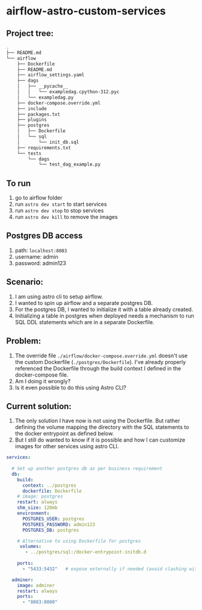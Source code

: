 # airflow-astro-custom-services

## Project tree:
```sh
.
├── README.md
└── airflow
    ├── Dockerfile
    ├── README.md
    ├── airflow_settings.yaml
    ├── dags
    │   ├── __pycache__
    │   │   └── exampledag.cpython-312.pyc
    │   └── exampledag.py
    ├── docker-compose.override.yml
    ├── include
    ├── packages.txt
    ├── plugins
    ├── postgres
    │   ├── Dockerfile
    │   └── sql
    │       └── init_db.sql
    ├── requirements.txt
    └── tests
        └── dags
            └── test_dag_example.py
```

## To run
1. go to airflow folder
2. run `astro dev start` to start services
3. run `astro dev stop` to stop services
4. run `astro dev kill` to remove the images

## Postgres DB access
1. path: `localhost:8083`
2. username: admin
3. password: admin123

## Scenario:
1. I am using astro cli to setup airflow. 
2. I wanted to spin up airflow and a separate postgres DB. 
3. For the postgres DB, I wanted to initialize it with a table already created.
4. Initializing a table in postgres when deployed needs a mechanism to run SQL DDL statements which are in a separate Dockerfile. 

## Problem:
1. The override file `./airflow/docker-compose.override.yml` doesn't use the custom Dockerfile (`./postgres/Dockerfile`). I've already  properly referenced the Dockerfile through the build context I defined in the docker-compose file.
2. Am I doing it wrongly?
3. Is it even possible to do this using Astro CLI?

## Current solution:
1. The only solution I have now is not using the Dockerfile. But rather defining the volume mapping the directory with the SQL statements to the docker entrypoint as defined below.
2. But I still do wanted to know if it is possible and how I can customize images for other services using astro CLI.

```yaml
services:
 
  # Set up another postgres db as per business requirement
  db:
    build:
      context: ../postgres
      dockerfile: Dockerfile
    # image: postgres
    restart: always
    shm_size: 128mb
    environment:
      POSTGRES_USER: postgres
      POSTGRES_PASSWORD: admin123
      POSTGRES_DB: postgres

    # Alternative to using Dockerfile for postgres
     volumes:
       - ../postgres/sql:/docker-entrypoint-initdb.d
    
    ports:
      - "5433:5432"   # expose externally if needed (avoid clashing with Astro's metadata db)

  adminer:
    image: adminer
    restart: always
    ports:
      - "8083:8080"
```

